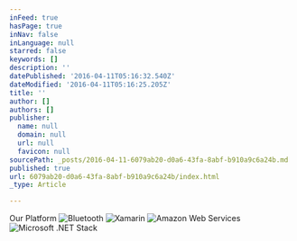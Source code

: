 ```yaml
---
inFeed: true
hasPage: true
inNav: false
inLanguage: null
starred: false
keywords: []
description: ''
datePublished: '2016-04-11T05:16:32.540Z'
dateModified: '2016-04-11T05:16:25.205Z'
title: ''
author: []
authors: []
publisher:
  name: null
  domain: null
  url: null
  favicon: null
sourcePath: _posts/2016-04-11-6079ab20-d0a6-43fa-8abf-b910a9c6a24b.md
published: true
url: 6079ab20-d0a6-43fa-8abf-b910a9c6a24b/index.html
_type: Article

---
```

Our Platform
![Bluetooth](https://the-grid-user-content.s3-us-west-2.amazonaws.com/da83e458-d8e1-4913-b266-b1183c482e83.png)
![Xamarin](https://the-grid-user-content.s3-us-west-2.amazonaws.com/e7364945-b4b3-410c-b0d7-6b1d7212fb51.png)
![Amazon Web Services](https://the-grid-user-content.s3-us-west-2.amazonaws.com/a4c0cc89-f695-4a2d-9dd9-0b64ef9d76a7.png)
![Microsoft .NET Stack](https://the-grid-user-content.s3-us-west-2.amazonaws.com/498c8012-bde4-43c4-8d2b-910c6ba142ad.png)